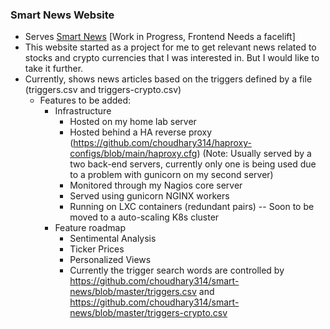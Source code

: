 ### Smart News Website 

- Serves [Smart News](https://news.vatave.com) [Work in Progress, Frontend Needs a facelift]  
- This website started as a project for me to get relevant news related to stocks and crypto currencies that I was interested in. But I would like to take it further.
- Currently, shows news articles based on the triggers defined by a file (triggers.csv and triggers-crypto.csv)
  - Features to be added:
    - Infrastructure
      - Hosted on my home lab server
      - Hosted behind a HA reverse proxy (https://github.com/choudhary314/haproxy-configs/blob/main/haproxy.cfg) (Note: Usually served by a two back-end servers, currently only one is being used due to a problem with gunicorn on my second server)
      - Monitored through my Nagios core server
      - Served using gunicorn NGINX workers
      - Running on LXC containers (redundant pairs) -- Soon to be moved to a auto-scaling K8s cluster
    - Feature roadmap
      - Sentimental Analysis
      - Ticker Prices
      - Personalized Views
      - Currently the trigger search words are controlled by https://github.com/choudhary314/smart-news/blob/master/triggers.csv and https://github.com/choudhary314/smart-news/blob/master/triggers-crypto.csv
